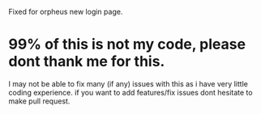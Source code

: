 Fixed for orpheus new login page.

# 99% of this is not my code, please dont thank me for this.

I may not be able to fix many (if any) issues with this as i have very little coding experience.
if you want to add features/fix issues dont hesitate to make pull request.
